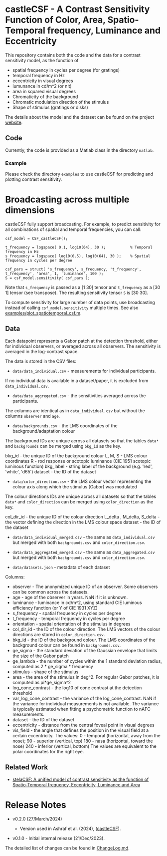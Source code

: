 # castleCSF - A Contrast Sensitivity Function of Color, Area, Spatio-Temporal frequency, Luminance and Eccentricity

This repository contains both the code and the data for a contrast sensitivity model, as the function of
* spatial frequency in cycles per degree (for gratings)
* temporal frequency in Hz
* eccentricity in visual degrees
* lumunance in cd/m^2 (or nit)
* area in squared visual degrees
* Chromaticity of the background
* Chromatic modulation direction of the stimulus
* Shape of stimulus (gratings or disks)

The details about the model and the dataset can be found on the project [website](https://www.cl.cam.ac.uk/research/rainbow/projects/castleCSF/). 

## Code

Currently, the code is provided as a Matlab class in the directory `matlab`. 

### Example

Please check the directory `examples` to use castleCSF for predicting and plotting contrast sensitivity.

# Broadcasting across multiple dimensions

castleCSF fully support broadcasting. For example, to predict sensitivity for all combinations of spatial and temporal frequencies, you can call:
```
csf_model = CSF_castleCSF();

t_frequency = logspace( 0.1, log10(64), 30 );           % Temporal frequency in Hz
s_frequency = logspace( log10(0.5), log10(64), 30 );    % Spatial frequency in cycles per degree

csf_pars = struct( 's_frequency', s_frequency, 't_frequency', t_frequency', 'area', 1, 'luminance', 100 );
S = csf_model.sensitivity( csf_pars );        
```
Note that `s_frequency` is passed as a [1 30] tensor and `t_frequency` as a [30 1] tensor (see transpose). The resulting sensitivity tensor `S` is [30 30].

To compute sensitivity for large number of data points, use broadcasting instead of calling `csf_model.sensitivity` multiple times. 
See also [examples/plot_spatiotemporal_csf.m](examples/plot_spatiotemporal_csf.m).


## Data

Each datapoint represents a Gabor patch at the detection threshold, either for individual observers, or averaged across all observers. The sensitivity is averaged in the log-contrast space. 

The data is stored in the CSV files:

* `data/data_individual.csv` - measurements for individual participants. 

If no individual data is available in a dataset/paper, it is excluded from `data_individual.csv`. 

* `data/data_aggregated.csv` - the sensitivities averaged across the participants.

The columns are identical as in `data_individual.csv` but without the columns `observer` and `age`. 

* `data/backgrounds.csv` - the LMS coordinates of the background/adaptation colour

The background IDs are unique across all datasets so that the tables `data*` and `backgrounds` can be merged using `bkg_id` as the key. 

bkg_id - the unique ID of the background colour 
L, M, S - LMS colour coordinates
R - rod response or scotopic luminance (CIE 1951 scotopic luminous function)
bkg_label - string label of the background (e.g. 'red', 'white', 'd65')
dataset - the ID of the dataset

* `data/color_direction.csv` - the LMS colour vector representing the colour axis along which the stimulus (Gabor) was modulated

The colour directions IDs are unique across all datasets so that the tables `data*` and `color_direction` can be merged using `color_direction` as the key. 

col_dir_id - the unique ID of the colour direction
L_delta , M_delta, S_delta - the vector defining the direction in the LMS colour space
dataset - the ID of the dataset

* `data/data_individual_merged.csv` - the same as `data_individual.csv` but merged with both `backgrounds.csv` and `color_direction.csv`. 

* `data/data_aggregated_merged.csv` - the same as `data_aggregated.csv` but merged with both `backgrounds.csv` and `color_direction.csv`. 

* `data/datasets.json` - metadata of each dataset

Columns:
- observer - The anonymized unique ID of an observer. Some observers can be common across the datasets. 
- age - age of the observer in years. NaN if it is unknown.
- luminance - luminance in cd/m^2, using standard CIE luminous efficiency function (or Y of CIE 1931 XYZ)
- s_frequency - spatial frequency in cycles per degree
- t_frequency - temporal frequency in cycles per degree
- orientation - spatial orientation of the stimulus in degrees
- col_dir_id - the ID of the colour direction. The LMS vectors of the colour directions are stored in `color_direction.csv`. 
- bkg_id - the ID of the background colour. The LMS coordinates of the background colour can be found in `backgrounds.csv`.
- ge_sigma - the standard deviation of the Gaussian envelope that limits the size of the Gabor patch
- ge_lambda - the number of cycles within the 1 standard deviation radius, computed as 2 * ge_sigma * frequency
- stimulus - shape of the stimulus
- area - the area of the stimulus in deg^2. For regular Gabor patches, it is computed as pi*ge_sigma^2
- log_cone_contrast - the log10 of cone contrast at the detection threshold
- var_log_cone_contrast - the variance of the log_cone_contrast. NaN if the variance for individual measurements is not available. The variance is typically estimated when fitting a psychometric function to nAFC measurements. 
- dataset - the ID of the dataset
- eccentricity - distance from the central foveal point in visual degrees
- vis_field - the angle that defines the position in the visual field at a certain eccentricity. The values:
  0 - temporal (horizontal, away from the nose);
  90 - superior (vertical, top)
  180 - nasa (horizontal, toward the nose)
  240 - inferior (vertical, bottom)
  The values are equivalent to the polar coordinates for the right eye. 


## Related Work
- [stelaCSF: A unified model of contrast sensitivity as the function of Spatio-Temporal frequency, Eccentricity, Luminance and Area](https://github.com/gfxdisp/stelaCSF) 


# Release Notes
* v0.2.0 (27/March/2024) 
  - Version used in Ashraf et al. (2024), ([castleCSF](http://dx.doi.org/10.1167/jov.24.4.5)).

* v0.1.0 - Initial internal release (21/Dec/2023).
  

The detailed list of changes can be found in [ChangeLog.md](ChangeLog.md).
